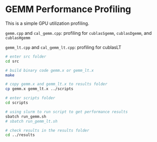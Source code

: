 # GEMM Performance Profiling

This is a simple GPU utilization profiling.

`gemm.cpp` and `cal_gemm.cpp`: profiling for `cublasSgemm`, `cublasDgemm`, and `cublasHgemm`

`gemm_lt.cpp` and `cal_gemm_lt.cpp`: profiling for cublasLT

```bash
# enter src folder
cd src

# build binary code gemm.x or gemm_lt.x 
make 

# copy gemm.x and gemm_lt.x to results folder
cp gemm.x gemm_lt.x ../scripts

# enter scripts folder
cd scripts

# using slurm to run script to get performance results
sbatch run_gemm.sh
# sbatch run_gemm_lt.sh

# check results in the results folder
cd ../results
```
